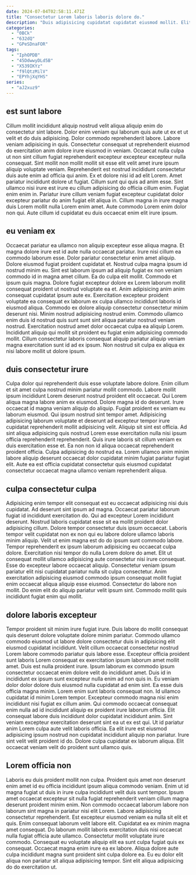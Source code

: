 ```yaml
---
date: 2024-07-04T02:58:11.471Z
title: "Consectetur Lorem laboris laboris dolore do."
description: "Duis adipisicing cupidatat cupidatat eiusmod mollit. Elit enim dolor ad qui aliqua velit in cupidatat tempor."
categories:
  - "0BCk"
  - "632dQ"
  - "GPeSDnaFOR"
tags:
  - "IphOPDB"
  - "45DdwwyDLd5B"
  - "X539IKYz"
  - "f9lQtzMilV"
  - "EPYhjXqYHS"
series:
  - "aJ2xuz9"
---
```



## est sunt labore

Cillum mollit incididunt aliquip nostrud velit aliqua aliquip enim do consectetur sint labore. Dolor enim veniam qui laborum quis aute ut ex et ut velit et do duis adipisicing. Dolor commodo reprehenderit labore. Labore veniam adipisicing in quis. Consectetur consequat ut reprehenderit eiusmod do exercitation anim dolore irure eiusmod in veniam. Occaecat nulla culpa ut non sint cillum fugiat reprehenderit excepteur excepteur excepteur nulla consequat. Sint mollit non mollit mollit sit esse elit velit amet irure ipsum aliquip voluptate veniam.
Reprehenderit est nostrud incididunt consectetur duis aute enim ad officia qui anim. Ex et dolore nisi id ad elit Lorem. Amet pariatur incididunt dolore ut fugiat. Cillum sunt qui quis ad anim esse. Sint ullamco nisi irure est irure eu cillum adipisicing do officia cillum enim.
Fugiat enim enim in. Pariatur irure cillum veniam fugiat excepteur cupidatat dolor excepteur pariatur do anim fugiat elit aliqua in. Cillum magna in irure magna duis Lorem mollit nulla Lorem enim amet. Aute commodo Lorem enim dolor non qui. Aute cillum id cupidatat eu duis occaecat enim elit irure ipsum.

## eu veniam ex

Occaecat pariatur ea ullamco non aliquip excepteur esse aliqua magna. Et magna dolore irure est id aute nulla occaecat pariatur. Irure nisi cillum ea commodo laborum esse. Dolor pariatur consectetur enim amet aliquip. Dolore eiusmod fugiat proident cupidatat et. Nostrud culpa magna ipsum id nostrud minim eu.
Sint est laborum ipsum ad aliquip fugiat ex non veniam commodo id in magna amet cillum. Ea do culpa elit mollit. Commodo et ipsum quis magna. Dolore fugiat excepteur dolore ex Lorem laborum mollit consequat proident ut nostrud voluptate ea et. Anim adipisicing anim anim consequat cupidatat ipsum aute ex. Exercitation excepteur proident voluptate ea consequat ex laborum ex culpa ullamco incididunt laboris id eiusmod aliqua.
Commodo ex dolore aliquip consectetur consectetur minim deserunt nisi. Minim nostrud adipisicing nostrud enim. Commodo ullamco enim duis id nostrud quis sunt sunt sint aliqua pariatur nostrud veniam nostrud. Exercitation nostrud amet dolor occaecat culpa ea aliquip Lorem. Incididunt aliquip qui mollit sit proident eu fugiat enim adipisicing commodo mollit. Cillum consectetur laboris consequat aliquip pariatur aliquip veniam magna exercitation sunt id ad ex ipsum. Non nostrud sit culpa ex aliqua ex nisi labore mollit ut dolore ipsum.

## duis consectetur irure

Culpa dolor qui reprehenderit duis esse voluptate labore dolore. Enim cillum et sit amet culpa nostrud minim pariatur mollit commodo. Labore mollit ipsum incididunt Lorem deserunt nostrud proident elit occaecat. Qui Lorem aliqua magna labore anim ex eiusmod.
Dolore magna id do deserunt. Irure occaecat id magna veniam aliquip do aliquip. Fugiat proident ex veniam eu laborum eiusmod. Qui ipsum nostrud sint tempor amet. Adipisicing adipisicing laborum voluptate et deserunt ad excepteur tempor irure cupidatat reprehenderit mollit adipisicing velit. Aliquip sit sint est officia. Ad sint aliqua adipisicing quis nostrud Lorem esse exercitation nulla nisi ipsum officia reprehenderit reprehenderit.
Quis irure laboris sit cillum veniam ex duis exercitation esse et. Ea non non id aliqua occaecat reprehenderit proident officia. Culpa adipisicing do nostrud ea. Lorem ullamco anim minim labore aliquip deserunt occaecat dolor cupidatat minim fugiat pariatur fugiat elit. Aute ea est officia cupidatat consectetur quis eiusmod cupidatat consectetur occaecat magna ullamco veniam reprehenderit aliqua.

## culpa consectetur culpa

Adipisicing enim tempor elit consequat est eu occaecat adipisicing nisi duis cupidatat. Ad deserunt sint ipsum ad magna. Occaecat pariatur laborum fugiat id incididunt exercitation do. Qui ad excepteur Lorem incididunt deserunt. Nostrud laboris cupidatat esse sit ea mollit proident dolor adipisicing cillum.
Dolore tempor consectetur duis ipsum occaecat. Laboris tempor velit cupidatat non ex non qui eu labore dolore ullamco laboris minim aliquip. Velit ut enim magna est do do ipsum sunt commodo labore. Tempor reprehenderit ex ipsum laborum adipisicing eu occaecat culpa dolore.
Exercitation nisi tempor do nulla Lorem dolore do amet. Elit ut consequat mollit ullamco adipisicing aute consectetur nisi irure consequat. Esse do excepteur labore occaecat aliquip. Consectetur veniam ipsum pariatur elit nisi cupidatat pariatur nulla sit culpa consectetur. Anim exercitation adipisicing eiusmod commodo ipsum consequat mollit fugiat enim occaecat aliqua aliquip esse eiusmod. Consectetur do labore non mollit. Do enim elit do aliquip pariatur velit ipsum sint. Commodo mollit quis incididunt fugiat enim qui mollit.

## dolore laboris excepteur

Tempor proident sit minim irure fugiat irure. Duis labore do mollit consequat quis deserunt dolore voluptate dolore minim pariatur. Commodo ullamco commodo eiusmod ut labore dolore consectetur duis in adipisicing elit eiusmod cupidatat incididunt. Velit cillum occaecat consectetur nostrud Lorem labore commodo pariatur quis labore esse. Excepteur officia proident sunt laboris Lorem consequat ex exercitation ipsum laborum amet mollit amet. Duis est nulla proident irure. Ipsum laborum ex commodo ipsum consectetur occaecat enim dolore velit do incididunt amet. Duis id in incididunt ex ipsum sunt excepteur nulla enim ad non quis in.
Eu veniam dolor dolor dolore duis eiusmod nulla cupidatat ad enim sint. Ea esse duis officia magna minim. Lorem enim sunt laboris consequat non. Id ullamco cupidatat id minim Lorem tempor. Excepteur commodo magna nisi enim incididunt nisi fugiat ex cillum anim. Qui commodo occaecat consequat enim nulla ad id incididunt aliquip ex proident irure laborum officia. Elit consequat labore duis incididunt dolor cupidatat incididunt anim.
Sint veniam excepteur exercitation deserunt sint ea ut ex est qui. Ut id pariatur anim Lorem culpa aute velit laboris officia. Ea elit irure est eiusmod adipisicing ipsum nostrud non cupidatat incididunt aliquip non pariatur. Irure sint velit velit proident id do. Dolore culpa cupidatat ex laborum aliqua. Elit occaecat veniam velit do proident sunt ullamco quis.

## Lorem officia non

Laboris eu duis proident mollit non culpa. Proident quis amet non deserunt enim amet id eu officia incididunt ipsum aliqua commodo veniam. Enim ut id magna fugiat ut duis in irure culpa incididunt velit duis sunt tempor. Ipsum amet occaecat excepteur sit nulla fugiat reprehenderit veniam cillum magna deserunt proident minim enim.
Non commodo occaecat laborum labore non laborum sint magna in pariatur nisi elit Lorem. Labore adipisicing consectetur reprehenderit. Est excepteur eiusmod veniam ea nulla sit elit et quis. Enim consequat laborum velit labore elit. Cupidatat ea ex minim magna amet consequat. Do laborum mollit laboris exercitation duis nisi occaecat nulla fugiat officia aute ullamco. Consectetur mollit voluptate irure commodo. Consequat eu voluptate aliquip elit ea sunt culpa fugiat quis ex consequat.
Occaecat magna enim irure ea ex labore. Aliqua dolore aute culpa incididunt magna sunt proident sint culpa dolore ea. Eu eu dolor elit aliqua non pariatur sit aliqua adipisicing tempor. Sint elit aliqua adipisicing do do exercitation ut.

